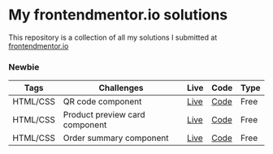 # My frontendmentor.io solutions
This repository is a collection of all my solutions I submitted at [frontendmentor.io](https://www.frontendmentor.io/)


### Newbie
    
| Tags          | Challenges                      | Live | Code | Type |
| ------------- | ------------------------------- |------| ---- | ---- |
| HTML/CSS      | QR code component               | [Live](https://qr-code-frontendio.netlify.app/) | [Code](https://github.com/LOsioChico/frontendmentor/tree/main/qr-code-component-main) |  Free |
| HTML/CSS      | Product preview card component  | [Live](https://gabrielle-perfume-frontendio.netlify.app/) | [Code](https://github.com/LOsioChico/frontendmentor/tree/main/product-preview-card-component-main) | Free |
| HTML/CSS      | Order summary component               | [Live](https://order-summary-frontendio.netlify.app/) | [Code](https://github.com/LOsioChico/frontendmentor.io/tree/main/order-summary-component-main) |  Free |
